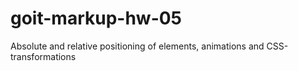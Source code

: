 # goit-markup-hw-05
Absolute and relative positioning of elements, animations and CSS-transformations

